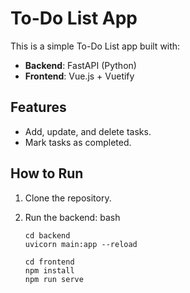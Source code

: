 # To-Do List App

This is a simple To-Do List app built with:
- **Backend**: FastAPI (Python)
- **Frontend**: Vue.js + Vuetify

## Features
- Add, update, and delete tasks.
- Mark tasks as completed.

## How to Run
1. Clone the repository.
2. Run the backend:
   bash
   ```
   cd backend
   uvicorn main:app --reload
   ```

   ```
   cd frontend
   npm install
   npm run serve
   ```